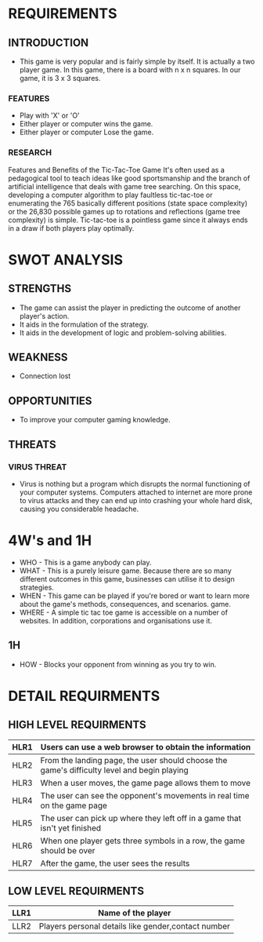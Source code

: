 # REQUIREMENTS

## INTRODUCTION
* This game is very popular and is fairly simple by itself. It is actually a two player game. In this game, there is a board with n x n squares. In our game, it is 3 x 3 squares.

### FEATURES 
* Play with 'X' or 'O'
* Either player or computer wins the game.
* Either player or computer Lose the game.
### RESEARCH
Features and Benefits of the Tic-Tac-Toe Game It's often used as a pedagogical tool to teach ideas like good sportsmanship and the branch of artificial intelligence that deals with game tree searching. On this space, developing a computer algorithm to play faultless tic-tac-toe or enumerating the 765 basically different positions (state space complexity) or the 26,830 possible games up to rotations and reflections (game tree complexity) is simple. Tic-tac-toe is a pointless game since it always ends in a draw if both players play optimally.

# SWOT ANALYSIS
## STRENGTHS
* The game can assist the player in predicting the outcome of another player's action.
* It aids in the formulation of the strategy.
* It aids in the development of logic and problem-solving abilities.
## WEAKNESS
* Connection lost
## OPPORTUNITIES
* To improve your computer gaming knowledge.
## THREATS
### VIRUS THREAT
* Virus is nothing but a program which disrupts the normal functioning of your computer systems. Computers attached to internet are more prone to virus attacks and they can end up into crashing your whole hard disk, causing you considerable headache. 
# 4W's and 1H
* WHO   - This is a game anybody can play.
* WHAT  - This is a purely leisure game. Because there are so many different outcomes in this game, businesses can utilise it to design strategies.
* WHEN  - This game can be played if you're bored or want to learn more about the game's methods, consequences, and scenarios. game.
* WHERE - A simple tic tac toe game is accessible on a number of websites. In addition, corporations and organisations use it.
## 1H
* HOW - Blocks your opponent from winning as you try to win.
# DETAIL REQUIRMENTS
## HIGH LEVEL REQUIRMENTS
| HLR1 | Users can use a web browser to obtain the information |
--- | --- |
HLR2 | From the landing page, the user should choose the game's difficulty level and begin playing|
HLR3 | When a user moves, the game page allows them to move|
HLR4 | The user can see the opponent's movements in real time on the game page|
HLR5 | The user can pick up where they left off in a game that isn't yet finished|
HLR6 | When one player gets three symbols in a row, the game should be over|
HLR7 | After the game, the user sees the results|
## LOW LEVEL REQUIRMENTS
| LLR1 | Name of the player |
--- | --- |
LLR2 | Players personal details like gender,contact number|
